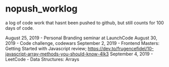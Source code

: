 # nopush_worklog
a log of code work that hasnt been pushed to github, but still counts for 100 days of code.

August 25, 2019 - Personal Branding seminar at LaunchCode 
August 30, 2019 - Code challenge, codewars
September 2, 2019 - Frontend Masters: Getting Started with Javascript review; https://dev.to/frugencefidel/10-javascript-array-methods-you-should-know-4lk3
September 4, 2019 - LeetCode - Data Structures: Arrays
